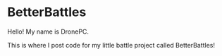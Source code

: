 # BetterBattles
Hello! My name is DronePC.

This is where I post code for my little battle project called BetterBattles!
